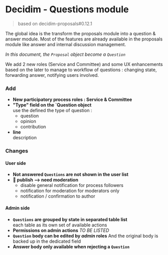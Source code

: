 
Decidim - Questions module
===

> based on decidim-proposals#0.12.1

The global idea is the transform the proposals module into a question & answer module. Most of the features are already available in the proposals module like answer and internal discussion management.

_In this document, the `Proposal` object become a `Question`_

We add 2 new roles (Service and Committee) and some UX enhancements based on the later to manage to workflow of questions : changing state, forwarding answer, notifying users involved.

### Add
- **New participatory process roles : Service & Committee**  
- **"Type" field on the `Question object**  
use the defined the type of question :
  - question
  - opinion
  - contribution  
- **line**  
description

### Changes
#### User side
- **Not answered `Questions` are not shown in the user list**  
- **:children_crossing: publish --> need moderation**  
  - disable general notification for process followers
  - notification for moderation for moderators only
  - notification / confirmation to author

#### Admin side
- **`Questions` are grouped by state in separated table list**  
each table as its own set of available actions
- **Permissions on admin actions**
_TO BE LISTED_
- **`Question` body can be edited by _admin_ roles**
And the original body is backed up in the dedicated field
- **Answer body only available when rejecting a `Question`**
